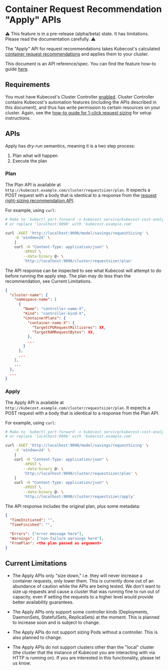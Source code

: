 Container Request Recommendation "Apply" APIs
=============================================

:warning: This feature is in a pre-release (alpha/beta) state. It has limitations. Please read the documentation carefully. :warning:

The "Apply" API for request recommendations takes Kubecost's calculated
[container request recommendations](https://github.com/kubecost/docs/blob/main/api-request-right-sizing.md) and applies
them to your cluster. 

This document is an API reference/spec. You can find the feature how-to guide
[here](https://github.com/kubecost/docs/blob/main/guide-one-click-request-sizing.md).

## Requirements

You must have Kubecost's Cluster Controller [enabled](https://github.com/kubecost/docs/blob/main/controller.md). Cluster
Controller contains Kubecost's automation features (including the APIs described
in this document), and thus has write permission to certain resources on your
cluster. Again, see the [how-to guide for 1-click request
sizing](https://github.com/kubecost/docs/blob/main/guide-one-click-request-sizing.md) for setup instructions.

## APIs

Apply has dry-run semantics, meaning it is a two step process:
1. Plan what will happen
2. Execute the plan

### Plan

The Plan API is available at `http://kubecost.example.com/cluster/requestsizer/plan`. It expects a POST request with a body that is identical to a response from the [request right-sizing recommendation API](https://github.com/kubecost/docs/blob/main/api-request-right-sizing.md).

For example, using `curl`:

```sh
# Make to `kubectl port-forward -n kubecost service/kubecost-cost-analyzer 9090`
# or replace 'localhost:9090' with 'kubecost.example.com'

curl -XGET 'http://localhost:9090/model/savings/requestSizing' \
    -d 'window=2d' \
    |
    curl -H "Content-Type: application/json" \
        -XPOST \
        --data-binary @- \
        'http://localhost:9090/cluster/requestsizer/plan'
```

The API response can be inspected to see what Kubecost will attempt to do before
running the apply step. The plan may do less than the recommendation, see
Current Limitations.

```json
{
  "cluster-name": {
    "namespace-name": [
      {
        "Name": "controller-name-X",
        "Kind": "controller-kind-X",
        "ContainerPlans": {
          "container-name-X": {
            "TargetCPURequestMillicores": XX,
            "TargetRAMRequestBytes": XX,
          },
          ...
        }
      },
      ...
    ],
    ...
  },
  ...
}
```

### Apply

The Apply API is available at `http://kubecost.example.com/cluster/requestsizer/plan`. It expects a POST request with a body that is identical to a response from the Plan API.

For example, using `curl`:

```sh
# Make to `kubectl port-forward -n kubecost service/kubecost-cost-analyzer 9090`
# or replace 'localhost:9090' with 'kubecost.example.com'

curl -XGET 'http://localhost:9090/model/savings/requestSizing' \
    -d 'window=2d' \
    |
    curl -H "Content-Type: application/json" \
        -XPOST \
        --data-binary @- \
        'http://localhost:9090/cluster/requestsizer/plan' \
    |
    curl -H "Content-Type: application/json" \
        -XPOST \
        --data-binary @- \
        'http://localhost:9090/cluster/requestsizer/apply'
```

The API response includes the original plan, plus some metadata:

```json
{
  "TimeInitiated": "",
  "TimeFinished": "",
  
  "Errors": ["error message here"],
  "Warnings": ["non-failure warnings here"],
  "FromPlan": <the plan passed as argument>
}
```

## Current Limitations

- The Apply APIs only "size down," i.e. they will never increase a container requests, only lower them. This is currently done out of an abundance of caution while the APIs are being tested. We don't want to size up requests and cause a cluster that was running fine to run out of capacity, even if setting the requests to a higher level would provide better availability guarantees.

- The Apply APIs only support some controller kinds (Deployments, DaemonSets, StatefulSets, ReplicaSets) at the moment. This is planned to increase soon and is subject to change.

- The Apply APIs do not support sizing Pods without a controller. This is also planned to change.

- The Apply APIs do not support clusters other than the "local" cluster (the cluster that the instance of Kubecost you are interacting with via HTTP is running on). If you are interested in this functionality, please let us know.
